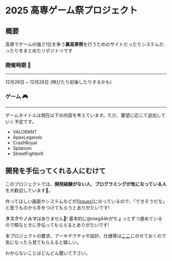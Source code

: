 # 2025 高専ゲーム祭プロジェクト

## 概要

高専でゲームの強さ1位を争う**裏高専祭**を行うためのサイトだったりシステムだったりをまとめたリポジトリです


### 開催時期 :calendar:
***

12月26日 ~ 12月28日 (伸びたり前後したりするかも)


### ゲーム :video_game:

***

ゲームタイトルは現在以下の内容を考えています。ただ、要望に応じて追加していく予定です。

- VALORANT
- ApexLegends
- CrashRoyal
- Splatoon
- StreetFighter6




## 開発を手伝ってくれる人にむけて
このプロジェクトでは、**開発経験がない人**、**プログラミングが気になっている人**を大歓迎しています:tada:。

作ってほしい画面やシステムなどが[[Issues]](https://github.com/meg44k/kct-game-fes-2025/issues)にのっているので、「できそうだな」と思うものから手をつけてもらうとありがたいです!

**タスク**や**ノルマ**はありません:clap:! 基本的に@meg44kがちょっとずつ進めているので暇なときに手伝ってもらえるとありがたいです!

本プロジェクトの要求、アーキテクチャや設計、仕様等は[ここ](./documents/PROJECT.md)にのせておくので気になったら見てもらえると嬉しい。

わからないことはどんどん聞いて下さい。